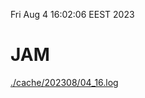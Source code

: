 Fri Aug  4 16:02:06 EEST 2023
# JAM
<a href='./cache/202308/04_16.log'>./cache/202308/04_16.log</a>
